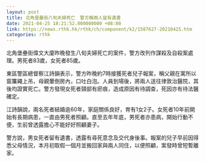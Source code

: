 ```yaml
---
layout: post
title: 北角堡壘街八旬夫婦死亡　警方稱兩人留有遺書
date: 2021-04-25 18:21:52.000000000 +08:00
link: https://news.rthk.hk/rthk/ch/component/k2/1587627-20210425.htm
categories: rthk
---
```


北角堡壘街偉文大廈昨晚發生八旬夫婦死亡的案件，警方改列作謀殺及自殺案處理。男死者83歲，女死者85歲。

東區警區總督察江詩韻表示，警方昨晚約7時接獲死者兒子報案，稱父親在寓所以窗簾繩上吊，母親暈倒房內，口吐白泡。人員到場後，將兩人送往律敦治醫院，其後均證實死亡。警方發現女死者頸部有瘀痕，造成原因有待調查，死因亦有待法醫確定。

江詩韻說，兩名死者結婚逾60年，家庭關係良好，育有1女2子。女死者10年前開始有長期病患，一直由男死者照顧。直至去年年底，男死者亦患病，開始行動不便，生前曾透露擔心不能好好照顧妻子。

警方說，男女死者留有遺書，透露有尋死意念及交代身後事。報案的兒子早前因得悉父母情況，本月初取假一個月並搬回家與兩人同住，以便照顧，案發時曾短暫離家。
